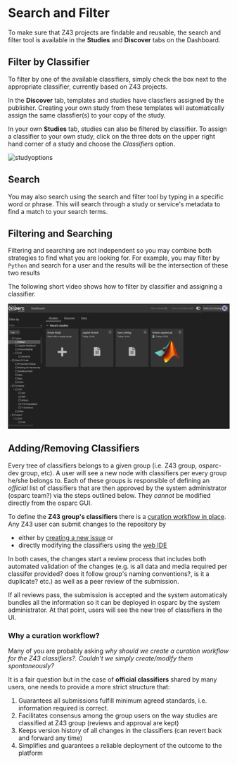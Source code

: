 # Search and Filter

To make sure that Z43 projects are findable and reusable, the search and filter tool is available in the **Studies** and **Discover** tabs on the Dashboard.

## Filter by Classifier
To filter by one of the available classifiers, simply check the box next to the appropriate classifier, currently based on Z43 projects.

In the **Discover** tab, templates and studies have classfiers assigned by the publisher. Creating your own study from these templates will automatically assign the same classfier(s) to your copy of the study.

In your own **Studies** tab, studies can also be filtered by classifier. To assign a classifier to your own study, click on the three dots on the upper right hand corner of a study and choose the *Classifiers* option.

![studyoptions](https://user-images.githubusercontent.com/28002886/137308800-0b7b4c5d-c04d-493b-a073-dc60c228b445.png ":size=30%")


## Search
You may also search using the search and filter tool by typing in a specific word or phrase. This will search through a study or service's metadata to find a match to your search terms.

## Filtering and Searching
Filtering and searching are not independent so you may combine both strategies to find what you are looking for. For example, you may filter by ```Python``` and search for a user and the results will be the intersection of these two results

The following short video shows how to filter by classifier and assigning a classifier.

![class](../_media/assignclass.gif)


## Adding/Removing Classifiers

Every tree of classifiers belongs to a given group (i.e. Z43 group, osparc-dev group, etc). A user will see a new node with classifiers per every group he/she belongs to. Each of these groups is responsible of defining an *official* list of classifiers that are then approved by the system administrator (osparc team?) via the steps outlined below. They *cannot* be modified directly from the osparc GUI.

To define the **Z43 group's classifiers** there is a [curation workflow in place](https://git.speag.com/curated-data/classifiers). Any Z43 user can submit changes to the repository by
- either by [creating a new issue](https://git.speag.com/curated-data/classifiers/-/issues/new) or
- directly modifying the classifiers using the [web IDE](https://git.speag.com/-/ide/project/curated-data/classifiers/edit/master/-/)

In both cases, the changes start a review process that includes both automated validation of the changes (e.g. is all data and media required per classifer provided? does it follow group's naming conventions?, is it a duplicate? etc.) as well as a peer review of the submission.

If all reviews pass, the submission is accepted and the system automaticaly bundles all the information so it can be deployed in osparc by the system administrator. At that point, users will see the new tree of classifiers in the UI.

### Why a curation workflow?

Many of you are probably asking *why should we create a curation workflow for the Z43 classifiers?. Couldn't we simply create/modify them spontaneously?*

It is a fair question but in the case of **official classifiers** shared by many users, one needs to provide a more strict structure that:
1. Guarantees all submissions fulfill minimum agreed standards, i.e. information required is correct.
2. Facilitates consensus among the group users on the way studies are classified at Z43 group (reviews and approval are kept)
3. Keeps version history of all changes in the classifiers (can revert back and forward any time)
4. Simplifies and guarantees a reliable deployment of the outcome to the platform

